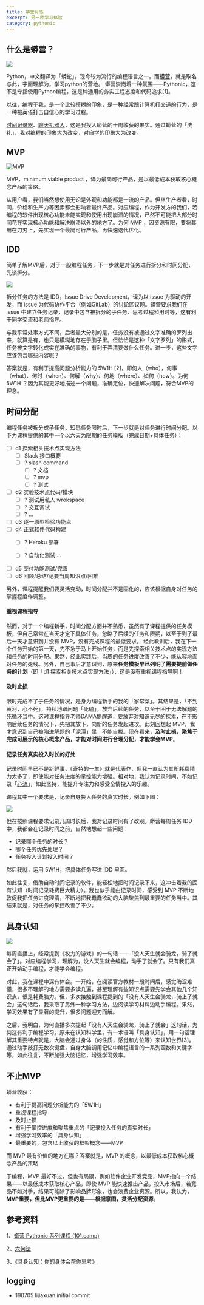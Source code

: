 ```yaml
---
title: 蟒营有感
excerpt: 另一种学习体验
category: pythonic
---
```


## 什么是蟒营？

![](/assets/images/assets/images/www101camp.jpg)

Python，中文翻译为「蟒蛇」，现今较为流行的编程语言之一。而[蟒营](https://101.camp/)，就是取名与此，字面理解为，学习python的营地。 蟒营崇尚着一种氛围——Pythonic，这不是专指使用Python编程，这是种通用的务实工程态度和代码追求[1]。

以往，编程于我，是一个比较模糊的印象，是一种经常跟计算机打交道的行为，是一种被英语打击自信心的学习过程。

[时间记录器](http://time-logger-v5.herokuapp.com/start)、[聊天机器人](https://soberbot-with-chatterbot.herokuapp.com/)，这是我投入蟒营的十周收获的果实。通过蟒营的「洗礼」，我对编程的印象大为改变，对自学的印象大为改变。

## MVP

![MVP](/assets/images/assets/images/MVP.png)

MVP，minimum viable product ，译为最简可行产品，是以最低成本获取核心概念产品的策略。

从用户看，我们当然想使用无论是外观和功能都是一流的产品。但从生产者看，时间，价格和生产力等因素都会影响着最终产品。对应编程，作为开发方的我们，若编程的软件出现核心功能未能实现和使用出现崩溃的情况，已然不可能把大部分时间花在实现核心功能和解决崩溃以外的地方了。为何 MVP ，因资源有限，要将其用在刀刃上，先实现一个最简可行产品，再快速迭代优化。

 ## IDD

简单了解MVP后，对于一般编程任务，下一步就是对任务进行拆分和时间分配，先谈拆分。

![](/assets/images/assets/images/issue.png)

拆分任务的方法是 IDD，Issue Drive Development，译为以 issue 为驱动的开发，而 issue 为代码协作平台（例如GitLab）的讨论区议题。蟒营要求我们在 issue 中建立任务记录，记录中包含被拆分的子任务、思考过程和用时等，这有利于同学交流和老师指导。

与我平常处事方式不同，后者最大分别的是，任务没有被通过文字准确的罗列出来，就算是有，也只是模糊地存在于脑子里。但恰恰是这种「文字罗列」的形式，任务被文字转化成实在准确的事物，有利于弄清要做什么任务。进一步，这些文字应该包含哪些内容呢？

答案就是，有利于提高问题分析能力的 5W1H [2]，即何人（who），何事（what）、何时（when）、何解（why）、何地（where）、如何（how）。为何 5W1H ？因为其能更好地描述一个问题，准确定位，快速解决问题，符合MVP的理念。

## 时间分配

编程任务被拆分成子任务，知悉任务限时后，下一步就是对任务进行时间分配。以下为课程提供的其中一个以六天为限期的任务模版（完成日期+具体任务）：

- [ ] d1 探索相关技术点实现方法
  - [ ] Slack 接口概要
  - [ ] ? slash command
    - [ ] ? 文档
    - [ ] ? mvp
    - [ ] ? 测试
- [ ] d2 实验技术点代码/模块
  - [ ] ? 测试用私人 wrokspace
  - [ ] ? 交互调试
  - [ ] ? ...        
- [ ] d3 逐一原型检验功能点
- [ ] d4 正式软件代码构建
  - [ ] ? Heroku 部署
  
  - [ ] ? 自动化测试
    ... 
- [ ] d5 交付功能测试/完善
- [ ] d6 回顾/总结/记要当周知识点/困难

另外，课程提醒我们要灵活变动，时间分配并不是固化的，应该根据自身对任务的掌握程度作调整。

#### 重视课程指导

然而，对于一个编程新手，时间分配方面并不熟悉，虽然有了课程提供的任务模板，但自己常常在当天才定下具体任务，忽略了后续的任务和限期，以至于到了最后一天才意识到并没有 MVP，没有完成课程的最低要求。 经此教训后，我在下一个任务开始的第一天，先不急于马上开始任务，而是先探索相关技术点的实现方法和任务的时间分配。果然，经此实践后，当周的任务进度改善了不少，能从容地面对任务的死线。另外，自己事后才意识到，原来**任务模板早已列明了需要提前做任务的计划**（即「d1 探索相关技术点实现方法」），这是没有重视课程指导啊！

#### 及时止损

限时完成不了子任务的情况，是身为编程新手的我的「家常菜」。其结果是，「不到黄河，心不死」，持续地跟问题「死磕」，放弃后续的任务，以至于困于无法解题的死循环当中。这时课程指导老师DAMA提醒道，要放弃对知识无尽的探索，在不影响后续任务的情况下，先把其放下，向新的任务发起进攻。此刻回想起 MVP，我才意识到自己被陷进解题的「泥潭」里，不能自拔。现在看来，**及时止损，聚焦于完成可展示的核心概念产品，才能对时间进行合理分配，才能学会MVP**。

#### 记录任务真实投入时长的好处

记录时间早已不是新鲜事，《奇特的一生》就是代表作，但我一直认为其所耗费精力太多了，即使能对任务进度的掌控能力增强。相对地，我认为记录时间，不如记录「[心流](https://book.douban.com/subject/27186106/)」，如此坚持，能提升专注力和感受全情投入的乐趣。

课程其中一个要求是，记录自身投入任务的真实时长。例如下图：

![](C:\Users\1\Documents\GitHub\xuan18.github.io\assets\images\time-record-of-task.png)



但在按照课程要求记录几周时长后，我对记录时间有了改观。蟒营每周任务 IDD 中，我都会在记录时间之前，自然地想起一些问题：

- 记录哪个任务的时长？
- 哪个任务优先处理？
- 任务投入计划投入时间？

然后我就，运用 5W1H，把具体任务写进 IDD 里面。

如此往复，借助自动时间记录的软件，能轻松地把时间记录下来，这冲击着我的固有认知（时间记录耗费巨大精力）。我也似乎能由记录时间，感受到 MVP 不断地敦促我把任务进度理清，不断地把我蠢蠢欲动的大脑聚焦到最重要的任务当中。其结果就是，对任务的掌控改善了不少。

## 具身认知

![](/assets/images/assets/images/nobody-does-until-they-ride-a-dragon.jpg)

每周直播上，经常提到《权力的游戏》的一句话——「没人天生就会骑龙，骑了就会了」。对应编程学习，理解为，没人天生就会编程，动手了就会了。只有我们真正开始动手编程，才能学会编程。

对此，我在课程中深有体会。一开始，在阅读官方教材一段时间后，感觉晦涩难懂，很多不理解的地方需要多读几遍，甚至理解有些知识点需要先学会其他几个知识点，很是耗费脑力。但，多次接触到课程提到的「没有人天生会骑龙，骑上了就会」这句话后，我采取了另外一种学习方法，边阅读学习材料边动手编程。果然，学习效果有了显著的提升，很多问题迎刃而解。

之后，我明白，为何直播多次提起「没有人天生会骑龙，骑上了就会」这句话，为何这有利于编程学习。原来在认知科学里，有一术语叫「具身认知」，用一句话理解其重要特点就是，大脑会通过身体（的性质，感觉和方位等）来认知世界[3]。通过动手敲打无数次键盘，自身大脑调用记忆中编程语言的一系列函数和关键字等，如此往复，不断加强大脑记忆，增强学习效率。

## 不止MVP

蟒营收获：

- 有利于提高问题分析能力的「5W1H」
- 重视课程指导
- 及时止损
- 有利于掌控进度和聚焦重点的「记录投入任务的真实时长」
- 增强学习效率的「具身认知」
- 最重要的，包含以上收获的框架概念——MVP

而 MVP 最有价值的地方在哪？答案就是，MVP 的概念，以最低成本获取核心概念产品的策略

于编程，MVP 最好不过，但也有局限，例如软件企业开发竞品，MVP指向一个结果——以最低成本获取核心产品，即使 MVP 能快速推出产品，投入市场后，若竞品不如对手，结果可能除了影响品牌形象，也会浪费企业资源。所以，我认为，**MVP重要，但比MVP更重要的是——根据意图，灵活分配资源**。

## 参考资料

1、[蠎营 Pythonic 系列课程 (101.camp)](https://101.camp/)

2、[六何法](https://zh.wikipedia.org/wiki/%E5%85%AD%E4%BD%95%E6%B3%95)

3、[《具身认知：你的身体会帮你思考》](https://mp.weixin.qq.com/s/lJzOc7geT2P7Ai4zATWrfQ)

## logging

- 190705 lijiaxuan initial commit